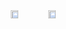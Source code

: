 <dl style="display: flex; list-style: none;" align="center">
  <dt><img style="width : 80%; display: block;" src=https://github-readme-stats.vercel.app/api?username=k0TAR&show_icons=true&theme=material-palenight&hide_rank=true&count_private=true></dt>
  <dd><img style="width : 80%; display: block;" src=https://github-readme-stats.vercel.app/api/top-langs/?username=k0TAR&theme=material-palenight&langs_count=8&layout=compact></dd>
</dl>